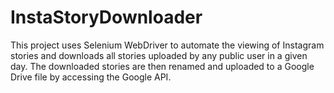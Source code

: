 # InstaStoryDownloader

This project uses Selenium WebDriver to automate the viewing of Instagram stories and downloads all stories uploaded by any public user in a given day. 
The downloaded stories are then renamed and uploaded to a Google Drive file by accessing the Google API.
